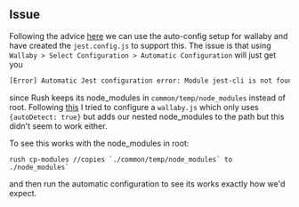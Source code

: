 ## Issue
Following the advice [here](https://github.com/wallabyjs/public/issues/2321#issuecomment-582204059) we can use the auto-config setup for wallaby and have created the `jest.config.js` to support this. The issue is that using `Wallaby > Select Configuration > Automatic Configuration` will just get you 
```bash
[Error] Automatic Jest configuration error: Module jest-cli is not found in '.'
```
since Rush keeps its node_modules in `common/temp/node_modules` instead of root. Following [this](https://github.com/wallabyjs/public/issues/2084#issuecomment-496310600) I tried to configure a `wallaby.js` which only uses `{autoDetect: true}` but adds our nested node_modules to the path but this didn't seem to work either.

To see this works with the node_modules in root:
```
rush cp-modules //copies `./common/temp/node_modules` to ./node_modules`
```
and then run the automatic configuration to see its works exactly how we'd expect.